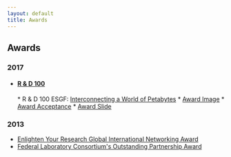 ```yaml
---
layout: default
title: Awards
---
```


## Awards

### 2017
  
  * <h4><a href="https://www.rd100conference.com/" target="_blank"> R &amp; D 100 </a></h4>
    * R &amp; D 100 ESGF: <a href="https://str.llnl.gov/2018-04/williams" target="_blank">Interconnecting a World of Petabytes</a>
    * <a href="media/images/RD100/RD100A.jpg" target="_blank">Award Image</a>
    * <a href="media/images/RD100/RD100B.jpg" target="_blank">Award Acceptance</a>
    * <a href="media/images/RD100/RD100C.jpg" target="_blank">Award Slide</a>

### 2013

* <a href="{{site.esgf-media}}/pdf/ESGF-Awards-EYRG.pdf" target="_blank">Enlighten Your Research Global International Networking Award</a>
* <a href="{{site.esgf-media}}/pdf/ESGF-Awards-FLC.pdf" target="_blank">Federal Laboratory Consortium's Outstanding Partnership Award</a>
